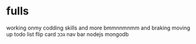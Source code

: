 # fulls
working onmy codding skills and more bmmnnmnmm
and braking
moving up 
todo list 
flip card
גככ
nav bar
nodejs
mongodb
